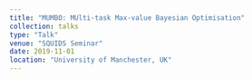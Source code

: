 ```yaml
---
title: "MUMBO: MUlti-task Max-value Bayesian Optimisation"
collection: talks
type: "Talk"
venue: "SQUIDS Seminar"
date: 2019-11-01
location: "University of Manchester, UK"
---
```

